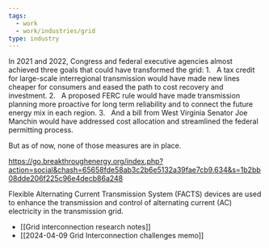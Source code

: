 ```yaml
---
tags:
  - work
  - work/industries/grid
type: industry
---
```

In 2021 and 2022, Congress and federal executive agencies almost achieved three goals that could have transformed the grid:
1.   A tax credit for large-scale interregional transmission would have made new lines cheaper for consumers and eased the path to cost recovery and investment.
2.   A proposed FERC rule would have made transmission planning more proactive for long term reliability and to connect the future energy mix in each region.
3.   And a bill from West Virginia Senator Joe Manchin would have addressed cost allocation and streamlined the federal permitting process.

But as of now, none of those measures are in place.

https://go.breakthroughenergy.org/index.php?action=social&chash=65658fde58ab3c2b6e5132a39fae7cb9.634&s=1b2bb08dde206f225c96e4decb86a248

Flexible Alternating Current Transmission System (FACTS) devices are used to enhance the transmission and control of alternating current (AC) electricity in the transmission grid. 

- [[Grid interconnection research notes]]
- [[2024-04-09 Grid Interconnection challenges memo]]